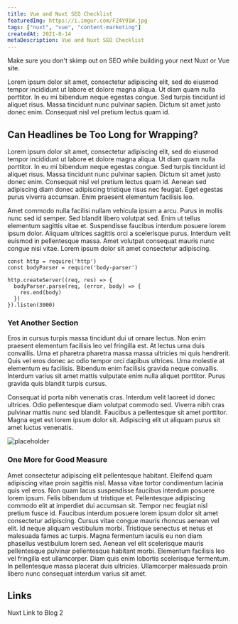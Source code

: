 ```yaml
---
title: Vue and Nuxt SEO Checklist
featuredImg: https://i.imgur.com/F24Y91W.jpg
tags: ["nuxt", "vue", "content-marketing"]
createdAt: 2021-8-14
metaDescription: Vue and Nuxt SEO Checklist
---
```


Make sure you don't skimp out on SEO while building your next Nuxt or Vue site.

<!--more-->

Lorem ipsum dolor sit amet, consectetur adipiscing elit, sed do eiusmod tempor incididunt ut labore et dolore magna aliqua. Ut diam quam nulla porttitor. In eu mi bibendum neque egestas congue. Sed turpis tincidunt id aliquet risus. Massa tincidunt nunc pulvinar sapien. Dictum sit amet justo donec enim. Consequat nisl vel pretium lectus quam id.

## Can Headlines be Too Long for Wrapping?

Lorem ipsum dolor sit amet, consectetur adipiscing elit, sed do eiusmod tempor incididunt ut labore et dolore magna aliqua. Ut diam quam nulla porttitor. In eu mi bibendum neque egestas congue. Sed turpis tincidunt id aliquet risus. Massa tincidunt nunc pulvinar sapien. Dictum sit amet justo donec enim. Consequat nisl vel pretium lectus quam id. Aenean sed adipiscing diam donec adipiscing tristique risus nec feugiat. Eget egestas purus viverra accumsan. Enim praesent elementum facilisis leo.

Amet commodo nulla facilisi nullam vehicula ipsum a arcu. Purus in mollis nunc sed id semper. Sed blandit libero volutpat sed. Enim ut tellus elementum sagittis vitae et. Suspendisse faucibus interdum posuere lorem ipsum dolor. Aliquam ultrices sagittis orci a scelerisque purus. Interdum velit euismod in pellentesque massa. Amet volutpat consequat mauris nunc congue nisi vitae. Lorem ipsum dolor sit amet consectetur adipiscing.

```js{1,3-5}[server.js]
const http = require('http')
const bodyParser = require('body-parser')

http.createServer((req, res) => {
  bodyParser.parse(req, (error, body) => {
    res.end(body)
  })
}).listen(3000)
```

### Yet Another Section

Eros in cursus turpis massa tincidunt dui ut ornare lectus. Non enim praesent elementum facilisis leo vel fringilla est. At lectus urna duis convallis. Urna et pharetra pharetra massa massa ultricies mi quis hendrerit. Quis vel eros donec ac odio tempor orci dapibus ultrices. Urna molestie at elementum eu facilisis. Bibendum enim facilisis gravida neque convallis. Interdum varius sit amet mattis vulputate enim nulla aliquet porttitor. Purus gravida quis blandit turpis cursus.

Consequat id porta nibh venenatis cras. Interdum velit laoreet id donec ultrices. Odio pellentesque diam volutpat commodo sed. Viverra nibh cras pulvinar mattis nunc sed blandit. Faucibus a pellentesque sit amet porttitor. Magna eget est lorem ipsum dolor sit. Adipiscing elit ut aliquam purus sit amet luctus venenatis.

<img src="https://i.imgur.com/AHRY6yt.jpg" alt="placeholder" />

### One More for Good Measure

Amet consectetur adipiscing elit pellentesque habitant. Eleifend quam adipiscing vitae proin sagittis nisl. Massa vitae tortor condimentum lacinia quis vel eros. Non quam lacus suspendisse faucibus interdum posuere lorem ipsum. Felis bibendum ut tristique et. Pellentesque adipiscing commodo elit at imperdiet dui accumsan sit. Tempor nec feugiat nisl pretium fusce id. Faucibus interdum posuere lorem ipsum dolor sit amet consectetur adipiscing. Cursus vitae congue mauris rhoncus aenean vel elit. Id neque aliquam vestibulum morbi. Tristique senectus et netus et malesuada fames ac turpis. Magna fermentum iaculis eu non diam phasellus vestibulum lorem sed. Aenean vel elit scelerisque mauris pellentesque pulvinar pellentesque habitant morbi. Elementum facilisis leo vel fringilla est ullamcorper. Diam quis enim lobortis scelerisque fermentum. In pellentesque massa placerat duis ultricies. Ullamcorper malesuada proin libero nunc consequat interdum varius sit amet.

## Links

<nuxt-link to="/blog/blog-2">Nuxt Link to Blog 2</nuxt-link>
